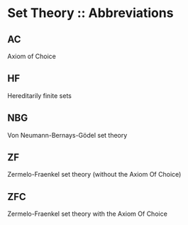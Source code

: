 # Set Theory :: Abbreviations


## AC
Axiom of Choice

## HF
Hereditarily finite sets

## NBG
Von Neumann-Bernays-Gödel set theory

## ZF
Zermelo-Fraenkel set theory (without the Axiom Of Choice)

## ZFC
Zermelo-Fraenkel set theory with the Axiom Of Choice
